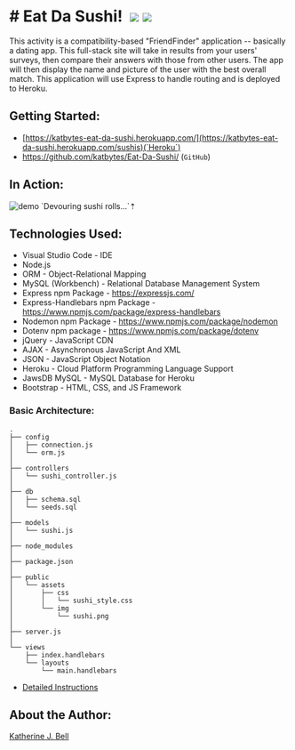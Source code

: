 # &#35; Eat Da Sushi!&nbsp;&nbsp;<img src="https://img.icons8.com/color/48/000000/sushi.png">&nbsp;<img src="https://img.icons8.com/color/48/000000/sashimi.png">
This activity is a compatibility-based "FriendFinder" application -- basically a dating app. This full-stack site will take in results from your users' surveys, then compare their answers with those from other users. The app will then display the name and picture of the user with the best overall match. This application will use Express to handle routing and is deployed to Heroku.

## Getting Started:
* [https://katbytes-eat-da-sushi.herokuapp.com/](https://katbytes-eat-da-sushi.herokuapp.com/sushis)(`Heroku`)
* https://github.com/katbytes/Eat-Da-Sushi/ (`GitHub`)

## In Action:
<img src="https://raw.githubusercontent.com/katbytes/Eat-Da-Sushi/master/public/assets/imgs/sushi.gif" alt="demo">
`Devouring sushi rolls...`&#8673;

## Technologies Used:
* Visual Studio Code - IDE
* Node.js
* ORM - Object-Relational Mapping
* MySQL (Workbench) - Relational Database Management System
* Express npm Package - https://expressjs.com/
* Express-Handlebars npm Package - https://www.npmjs.com/package/express-handlebars
* Nodemon npm Package - https://www.npmjs.com/package/nodemon
* Dotenv npm package - https://www.npmjs.com/package/dotenv
* jQuery - JavaScript CDN
* AJAX - Asynchronous JavaScript And XML
* JSON - JavaScript Object Notation
* Heroku -  Cloud Platform Programming Language Support
* JawsDB MySQL - MySQL Database for Heroku
* Bootstrap - HTML, CSS, and JS Framework

### Basic Architecture:
```
.
├── config
│   ├── connection.js
│   └── orm.js
│ 
├── controllers
│   └── sushi_controller.js
│
├── db
│   ├── schema.sql
│   └── seeds.sql
│
├── models
│   └── sushi.js
│ 
├── node_modules
│ 
├── package.json
│
├── public
│   └── assets
│       ├── css
│       │   └── sushi_style.css
│       └── img
│           └── sushi.png
│   
├── server.js
│
└── views
    ├── index.handlebars
    └── layouts
        └── main.handlebars
```
* [Detailed Instructions](https://katbytes.github.io/Eat-Da-Sushi/public/assets/misc/homework_instructions)

## About the Author:
[Katherine J. Bell](https://github.com/katbytes)
